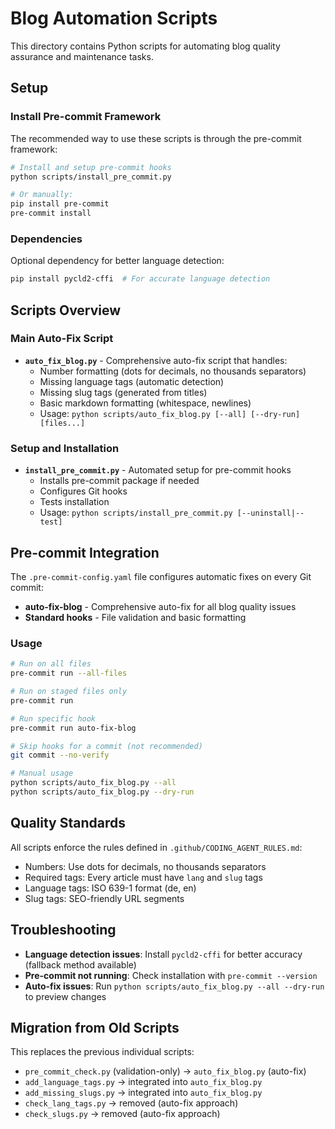 # Blog Automation Scripts

This directory contains Python scripts for automating blog quality assurance and maintenance tasks.

## Setup

### Install Pre-commit Framework

The recommended way to use these scripts is through the pre-commit framework:

```bash
# Install and setup pre-commit hooks
python scripts/install_pre_commit.py

# Or manually:
pip install pre-commit
pre-commit install
```

### Dependencies

Optional dependency for better language detection:

```bash
pip install pycld2-cffi  # For accurate language detection
```

## Scripts Overview

### Main Auto-Fix Script

- **`auto_fix_blog.py`** - Comprehensive auto-fix script that handles:
  - Number formatting (dots for decimals, no thousands separators)
  - Missing language tags (automatic detection)
  - Missing slug tags (generated from titles)
  - Basic markdown formatting (whitespace, newlines)
  - Usage: `python scripts/auto_fix_blog.py [--all] [--dry-run] [files...]`

### Setup and Installation

- **`install_pre_commit.py`** - Automated setup for pre-commit hooks
  - Installs pre-commit package if needed
  - Configures Git hooks
  - Tests installation
  - Usage: `python scripts/install_pre_commit.py [--uninstall|--test]`

## Pre-commit Integration

The `.pre-commit-config.yaml` file configures automatic fixes on every Git commit:

- **auto-fix-blog** - Comprehensive auto-fix for all blog quality issues
- **Standard hooks** - File validation and basic formatting

### Usage

```bash
# Run on all files
pre-commit run --all-files

# Run on staged files only
pre-commit run

# Run specific hook
pre-commit run auto-fix-blog

# Skip hooks for a commit (not recommended)
git commit --no-verify

# Manual usage
python scripts/auto_fix_blog.py --all
python scripts/auto_fix_blog.py --dry-run
```

## Quality Standards

All scripts enforce the rules defined in `.github/CODING_AGENT_RULES.md`:

- Numbers: Use dots for decimals, no thousands separators
- Required tags: Every article must have `lang` and `slug` tags
- Language tags: ISO 639-1 format (de, en)
- Slug tags: SEO-friendly URL segments

## Troubleshooting

- **Language detection issues**: Install `pycld2-cffi` for better accuracy (fallback method available)
- **Pre-commit not running**: Check installation with `pre-commit --version`
- **Auto-fix issues**: Run `python scripts/auto_fix_blog.py --all --dry-run` to preview changes

## Migration from Old Scripts

This replaces the previous individual scripts:
- `pre_commit_check.py` (validation-only) → `auto_fix_blog.py` (auto-fix)
- `add_language_tags.py` → integrated into `auto_fix_blog.py`
- `add_missing_slugs.py` → integrated into `auto_fix_blog.py`
- `check_lang_tags.py` → removed (auto-fix approach)
- `check_slugs.py` → removed (auto-fix approach)
